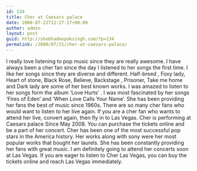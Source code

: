 ```yaml
---
id: 134
title: Cher at Caesars palace
date: 2008-07-21T12:27:17+00:00
author: admin
layout: post
guid: http://shobhadeepaksingh.com/?p=134
permalink: /2008/07/21/cher-at-caesars-palace/
---
```

I really love listening to pop music since they are really awesome. I have always been a cher fan since the day I listened to her songs the first time. I like her songs since they are diverse and different. Half-breed , Foxy lady, Heart of stone, Black Rose, Believe, Backstage , Prisoner, Take me home and Dark lady are some of her best known works. I was amazed to listen to her songs form the album &#8216;Love Hurts&#8217; . I was most fascinated by her songs &#8216;Fires of Eden&#8217; and &#8216;When Love Calls Your Name&#8217;. She has been providing her fans the best of music since 1960s. There are so many cher fans who would want to listen to her live again. If you are a cher fan who wants to attend her live, convert again, then fly in to Las Vegas. Cher is performing at Caesars palace Since May 2008. You can purchase the tickets online and be a part of her concert. Cher has been one of the most successful pop stars in the America history. Her works along with sony were her most popular works that bought her laurels. She has been constantly providing her fans with great music. I am definitely going to attend her concerts soon at Las Vegas. If you are eager to listen to Cher Las Vegas, you can buy the tickets online and reach Las Vegas immediately.